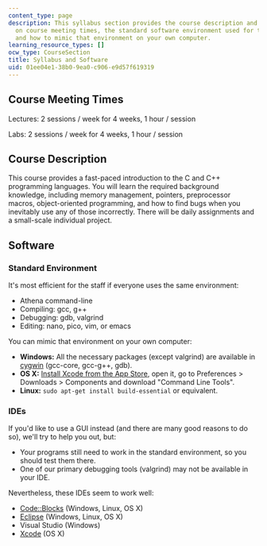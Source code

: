 ```yaml
---
content_type: page
description: This syllabus section provides the course description and information
  on course meeting times, the standard software environment used for the course,
  and how to mimic that environment on your own computer.
learning_resource_types: []
ocw_type: CourseSection
title: Syllabus and Software
uid: 01ee04e1-38b0-9ea0-c906-e9d57f619319
---
```


Course Meeting Times
--------------------

Lectures: 2 sessions / week for 4 weeks, 1 hour / session

Labs: 2 sessions / week for 4 weeks, 1 hour / session

Course Description
------------------

This course provides a fast-paced introduction to the C and C++ programming languages. You will learn the required background knowledge, including memory management, pointers, preprocessor macros, object-oriented programming, and how to find bugs when you inevitably use any of those incorrectly. There will be daily assignments and a small-scale individual project.

Software
--------

### Standard Environment

It's most efficient for the staff if everyone uses the same environment:

*   Athena command-line
*   Compiling: gcc, g++
*   Debugging: gdb, valgrind
*   Editing: nano, pico, vim, or emacs

You can mimic that environment on your own computer:

*   **Windows:** All the necessary packages (except valgrind) are available in [cygwin](http://www.cygwin.com/) (gcc-core, gcc-g++, gdb).
*   **OS X:** [Install Xcode from the App Store](https://itunes.apple.com/us/app/xcode/id497799835), open it, go to Preferences > Downloads > Components and download "Command Line Tools".
*   **Linux:** `sudo apt-get install build-essential` or equivalent.

### IDEs

If you'd like to use a GUI instead (and there are many good reasons to do so), we'll try to help you out, but:

*   Your programs still need to work in the standard environment, so you should test them there.
*   One of our primary debugging tools (valgrind) may not be available in your IDE.

Nevertheless, these IDEs seem to work well:

*   [Code::Blocks](http://www.codeblocks.org/) (Windows, Linux, OS X)
*   [Eclipse](http://www.eclipse.org/downloads/packages/eclipse-ide-cc-developers/junosr1) (Windows, Linux, OS X)
*   Visual Studio (Windows)
*   [Xcode](https://itunes.apple.com/us/app/xcode/id497799835) (OS X)